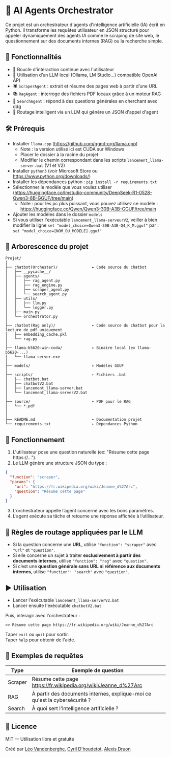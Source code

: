 # 🤖 AI Agents Orchestrator

Ce projet est un orchestrateur d'agents d'intelligence artificielle (IA) écrit en Python. Il transforme les requêtes utilisateur en JSON structuré pour appeler dynamiquement des agents IA comme le scraping de site web, le questionnement sur des documents internes (RAG) ou la recherche simple.


## 🚀 Fonctionnalités

- 🔁 Boucle d'interaction continue avec l'utilisateur
- 🧠 Utilisation d’un LLM local (Ollama, LM Studio...) compatible OpenAI API
- 🕷️ `ScraperAgent` : extrait et résume des pages web à partir d’une URL
- 📚 `RagAgent` : interroge des fichiers PDF locaux grâce à un moteur RAG
- 🔎 `SearchAgent` : répond à des questions générales en cherchant avec ddg
- 🔄 Routage intelligent via un LLM qui génère un JSON d'appel d'agent


## 🛠️ Prérequis

- Installer `llama.cpp` (https://github.com/ggml-org/llama.cpp) 
  - Note : la version utilisé ici est CUDA sur Windows
  - Placer le dossier à la racine du projet
  - Modifier le chemin correspondant dans les scripts `lancement_llama-server.bat` (V1 et V2)
- Installer `python3` (voir Microsoft Store ou https://www.python.org/downloads/)
- Installer les dépendances python : `pip install -r requirements.txt`
- Sélectionner le modèle que vous voulez utiliser (https://huggingface.co/lmstudio-community/DeepSeek-R1-0528-Qwen3-8B-GGUF/tree/main)
  - Note : pour les pc plus puissant, vous pouvez utilisez ce modèle : https://huggingface.co/Qwen/Qwen3-30B-A3B-GGUF/tree/main
- Ajouter les modèles dans le dossier `models`
- Si vous utiliser l'exécutable `lancement_llama-serveurV2`, veiller à bien modifier la ligne `set "model_choice=Qwen3-30B-A3B-Q4_K_M.gguf"` par : `set "model_choice=[NOM_DU_MODELE].gguf"`


## 📂 Arborescence du projet

```
Projet/
│
├── chatbot(Orchester)/               ← Code source du chatbot
│   ├── __pycache__/
│   ├── agents/
│   │   ├── rag_agent.py
│   │   ├── rag_engine.py
│   │   ├── scraper_agent.py
│   │   └── search_agent.py
│   ├── utils/
│   │   ├── llm.py
│   │   └── logger.py
│   ├── main.py
│   └── orchestrator.py
│
├── chatbot(Rag only)/                ← Code source du chatbot pour la lecture de pdf uniquement
│   ├── embedding_cache.pkl
│   └── rag.py
│
├── llama-b5620-win-cuda/             ← Binaire local (ex llama-b5620-...)
│   └── llama-server.exe
│
├── models/                           ← Modèles GGUF
│
├── scripts/                          ← Fichiers .bat
│   ├── chatbot.bat
│   ├── chatbotV2.bat
│   ├── lancement_llama-server.bat
│   └── lancement_llama-serverV2.bat
│
├── source/                           ← PDF pour le RAG
│   └── *.pdf
│
│
├── README.md                         ← Documentation projet
└── requirements.txt                  ← Dépendances Python
```


## 🧠 Fonctionnement

1. L'utilisateur pose une question naturelle (ex: "Résume cette page https://...").
2. Le LLM génère une structure JSON du type :

```json
{
  "function": "scraper",
  "params": {
    "url": "https://fr.wikipedia.org/wiki/Jeanne_d%27Arc",
    "question": "Résume cette page"
  }
}
```

3. L’orchestrateur appelle l’agent concerné avec les bons paramètres.
4. L’agent exécute sa tâche et retourne une réponse affichée à l’utilisateur.


## 📌 Règles de routage appliquées par le LLM

- Si la question concerne une **URL**, utilise `"function": "scraper"` avec `"url"` et `"question"`.
- Si elle concerne un sujet à traiter **exclusivement à partir des documents internes**, utilise `"function": "rag"` avec `"question"`.
- Si c’est une **question générale sans URL ni référence aux documents internes**, utilise `"function": "search"` avec `"question"`.



## ▶️ Utilisation

- Lancer l'exécutable `lancement_llama-serverV2.bat`
- Lancer ensuite l'exécutable `chatbotV2.bat`

Puis, interagir avec l'orchestrateur :

```text
>> Résume cette page https://fr.wikipedia.org/wiki/Jeanne_d%27Arc
```

Taper `exit` ou `quit` pour sortir.\
Taper `help` pour obtenir de l'aide.


## 💬 Exemples de requêtes

| Type       | Exemple de question                                                        |
|------------|----------------------------------------------------------------------------|
| Scraper    | Résume cette page https://fr.wikipedia.org/wiki/Jeanne_d%27Arc             |
| RAG        | À partir des documents internes, explique-moi ce qu'est la cybersécurité ? |
| Search     | À quoi sert l'intelligence artificielle ?                                  |


## 📄 Licence

MIT — Utilisation libre et gratuite

Créé par [Léo Vandenberghe](https://github.com/PhantomSKZT), [Cyril D'houdetot](https://github.com/DHoudetot-Cyril), [Alexis Druon](https://github.com/MarioSwitch)